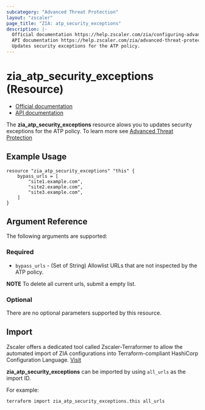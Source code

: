 ```yaml
---
subcategory: "Advanced Threat Protection"
layout: "zscaler"
page_title: "ZIA: atp_security_exceptions"
description: |-
  Official documentation https://help.zscaler.com/zia/configuring-advanced-threat-protection-policy
  API documentation https://help.zscaler.com/zia/advanced-threat-protection-policy#/cyberThreatProtection/advancedThreatSettings-put
  Updates security exceptions for the ATP policy.
---
```


# zia_atp_security_exceptions (Resource)

* [Official documentation](https://help.zscaler.com/zia/configuring-advanced-threat-protection-policy)
* [API documentation](https://help.zscaler.com/zia/advanced-threat-protection-policy#/)

The **zia_atp_security_exceptions** resource alows you to updates security exceptions for the ATP policy. To learn more see [Advanced Threat Protection](https://help.zscaler.com/unified/configuring-security-exceptions-advanced-threat-protection-policy)

## Example Usage

```hcl
resource "zia_atp_security_exceptions" "this" {
    bypass_urls = [
        "site1.example.com",
        "site2.example.com",
        "site3.example.com",
    ]
}
```

## Argument Reference

The following arguments are supported:

### Required

* `bypass_urls` - (Set of String) Allowlist URLs that are not inspected by the ATP policy.

**NOTE** To delete all current urls, submit a empty list.

### Optional

There are no optional parameters supported by this resource.

## Import

Zscaler offers a dedicated tool called Zscaler-Terraformer to allow the automated import of ZIA configurations into Terraform-compliant HashiCorp Configuration Language.
[Visit](https://github.com/zscaler/zscaler-terraformer)

**zia_atp_security_exceptions** can be imported by using `all_urls` as the import ID.

For example:

```shell
terraform import zia_atp_security_exceptions.this all_urls
```
